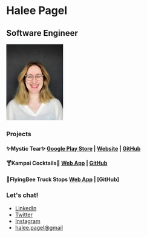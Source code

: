 # **Halee Pagel**

## **Software Engineer**

<img src="./haleepic.jpg" height="200">

### **Projects**

#### ✨Mystic Tear✨ [Google Play Store](https://play.google.com/store/apps/details?id=com.MysticTear.mystictearapp) | [Website](https://www.mystictear.com/) | [GitHub](https://github.com/mystic-tear/mystic-tear)

#### 🍸Kampai Cocktails🍹 [Web App](https://kampai-cocktails.firebaseapp.com/) | [GitHub](https://github.com/kampai-cocktails/kampai-cocktails)

#### 🚚FlyingBee Truck Stops [Web App](http://flying-bee-truck-stop.herokuapp.com/) | [GitHub]

### **Let's chat!**

- [LinkedIn](https://www.linkedin.com/in/halee-pagel/)
- [Twitter](https://www.twitter.com/haleepagel/)
- [Instagram](https://www.instagram.com/haleepagel/)
- <halee.pagel@gmail>
